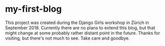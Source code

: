 # my-first-blog
This project was created during the Django Girls workshop in Zürich in September 2018.
Currently there are no plans to extend this blog, but that might change at some probably rather distant point in the future.
Thanks for visiting, but there's not much to see.
Take care and goodbye.
